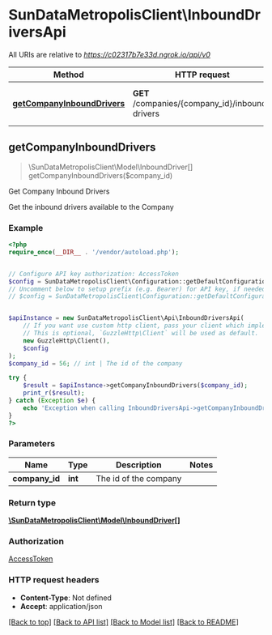 # SunDataMetropolisClient\InboundDriversApi

All URIs are relative to *https://c02317b7e33d.ngrok.io/api/v0*

Method | HTTP request | Description
------------- | ------------- | -------------
[**getCompanyInboundDrivers**](InboundDriversApi.md#getCompanyInboundDrivers) | **GET** /companies/{company_id}/inbound-drivers | Get Company Inbound Drivers



## getCompanyInboundDrivers

> \SunDataMetropolisClient\Model\InboundDriver[] getCompanyInboundDrivers($company_id)

Get Company Inbound Drivers

Get the inbound drivers available to the Company

### Example

```php
<?php
require_once(__DIR__ . '/vendor/autoload.php');


// Configure API key authorization: AccessToken
$config = SunDataMetropolisClient\Configuration::getDefaultConfiguration()->setApiKey('Access-Token', 'YOUR_API_KEY');
// Uncomment below to setup prefix (e.g. Bearer) for API key, if needed
// $config = SunDataMetropolisClient\Configuration::getDefaultConfiguration()->setApiKeyPrefix('Access-Token', 'Bearer');


$apiInstance = new SunDataMetropolisClient\Api\InboundDriversApi(
    // If you want use custom http client, pass your client which implements `GuzzleHttp\ClientInterface`.
    // This is optional, `GuzzleHttp\Client` will be used as default.
    new GuzzleHttp\Client(),
    $config
);
$company_id = 56; // int | The id of the company

try {
    $result = $apiInstance->getCompanyInboundDrivers($company_id);
    print_r($result);
} catch (Exception $e) {
    echo 'Exception when calling InboundDriversApi->getCompanyInboundDrivers: ', $e->getMessage(), PHP_EOL;
}
?>
```

### Parameters


Name | Type | Description  | Notes
------------- | ------------- | ------------- | -------------
 **company_id** | **int**| The id of the company |

### Return type

[**\SunDataMetropolisClient\Model\InboundDriver[]**](../Model/InboundDriver.md)

### Authorization

[AccessToken](../../README.md#AccessToken)

### HTTP request headers

- **Content-Type**: Not defined
- **Accept**: application/json

[[Back to top]](#) [[Back to API list]](../../README.md#documentation-for-api-endpoints)
[[Back to Model list]](../../README.md#documentation-for-models)
[[Back to README]](../../README.md)

